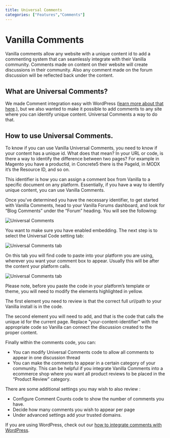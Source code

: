 ```yaml
---
title: Universal Comments
categories: ["Features","Comments"]
---
```


# Vanilla Comments

Vanilla comments allow any website with a unique content id to add a commenting system that can seamlessly integrate with their Vanilla community. Comments made on content on their website will create discussions in their community. Also any comment made on the forum discussion will be reflected back under the content.

## What are Universal Comments?

We made Comment integration easy with WordPress ([learn more about that here](/features/wordpress/using-comments/).), but we also wanted to make it possible to add comments to any site where you can identify unique content. Universal Comments a way to do that.

## How to use Universal Comments.

To know if you can use Vanilla Universal Comments, you need to know if your content has a unique id. What does that mean? In your URL or code, is there a way to identify the difference between two pages? For example in Magento you have a productid, in Concrete5 there is the PageId, in MODX it’s the Resource ID, and so on.

This identifier is how you can assign a comment box from Vanilla to a specific document on any platform. Essentially, if you have a way to identify unique content, you can use Vanilla Comments.

Once you've determined you have the necessary identifier, to get started with Vanilla Comments, head to your Vanilla Forums dashboard, and look for “Blog Comments” under the “Forum” heading. You will see the following:

![Universal Comments](/features/comments/images/Blog_Comments-settings.png)

You want to make sure you have enabled embedding. The next step is to select the Universal Code setting tab:

![Universal Comments tab](/features/comments/images/Blog_Comments_-universal_code.png)

On this tab you will find code to paste into your platform you are using, wherever you want your comment box to appear. Usually this will be after the content your platform calls.

![Universal Comments tab](/features/comments/images/Blog_Comments_Universal-Code-Identifier.png)

Please note, before you paste the code in your platform’s template or theme, you will need to modify the elements highlighted in yellow.

The first element you need to review is that the correct full url/path to your Vanilla install is in the code.

The second element you will need to add, and that is the code that calls the unique id for the current page. Replace "your-content-identifier" with the appropriate code so Vanilla can connect the discussion created to the proper content.

Finally within the comments code, you can:

* You can modify Universal Comments code to allow all comments to appear in one discussion thread
* You can make the comments to appear in a certain category of your community. This can be helpful if you integrate Vanilla Comments into a ecommerce shop where you want all product reviews to be placed in the “Product Review” category.

There are some additional settings you may wish to also review :

* Configure Comment Counts code to show the number of comments you have.
* Decide how many comments you wish to appear per page
* Under advanced settings add your trusted domains.




If you are using WordPress, check out our [how to integrate comments with WordPress](/features/wordpress/using-comments/).
